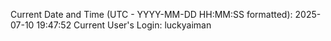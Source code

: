 Current Date and Time (UTC - YYYY-MM-DD HH:MM:SS formatted): 2025-07-10 19:47:52
Current User's Login: luckyaiman

